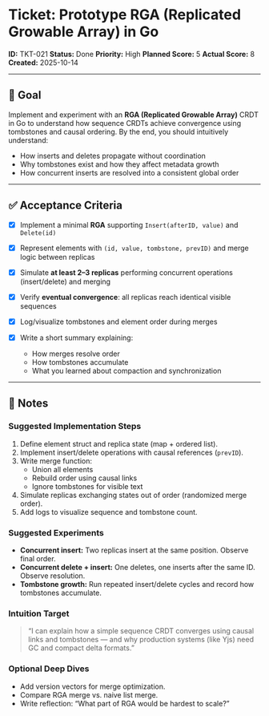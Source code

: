 # Ticket: Prototype RGA (Replicated Growable Array) in Go

**ID:** TKT-021
**Status:** Done
**Priority:** High
**Planned Score:** 5
**Actual Score:** 8
**Created:** 2025-10-14

---

## 🎯 Goal

Implement and experiment with an **RGA (Replicated Growable Array)** CRDT in Go to understand how sequence CRDTs achieve convergence using tombstones and causal ordering.
By the end, you should intuitively understand:

* How inserts and deletes propagate without coordination
* Why tombstones exist and how they affect metadata growth
* How concurrent inserts are resolved into a consistent global order

---

## ✅ Acceptance Criteria

* [X] Implement a minimal **RGA** supporting `Insert(afterID, value)` and `Delete(id)`
* [X] Represent elements with `(id, value, tombstone, prevID)` and merge logic between replicas
* [X] Simulate **at least 2–3 replicas** performing concurrent operations (insert/delete) and merging
* [X] Verify **eventual convergence**: all replicas reach identical visible sequences
* [X] Log/visualize tombstones and element order during merges
* [X] Write a short summary explaining:

  * How merges resolve order
  * How tombstones accumulate
  * What you learned about compaction and synchronization

---

## 📝 Notes

### Suggested Implementation Steps

1. Define element struct and replica state (map + ordered list).
2. Implement insert/delete operations with causal references (`prevID`).
3. Write merge function:
   * Union all elements
   * Rebuild order using causal links
   * Ignore tombstones for visible text
4. Simulate replicas exchanging states out of order (randomized merge order).
5. Add logs to visualize sequence and tombstone count.

### Suggested Experiments

* **Concurrent insert:** Two replicas insert at the same position. Observe final order.
* **Concurrent delete + insert:** One deletes, one inserts after the same ID. Observe resolution.
* **Tombstone growth:** Run repeated insert/delete cycles and record how tombstones accumulate.

### Intuition Target

> “I can explain how a simple sequence CRDT converges using causal links and tombstones — and why production systems (like Yjs) need GC and compact delta formats.”

### Optional Deep Dives

* Add version vectors for merge optimization.
* Compare RGA merge vs. naive list merge.
* Write reflection: “What part of RGA would be hardest to scale?”
